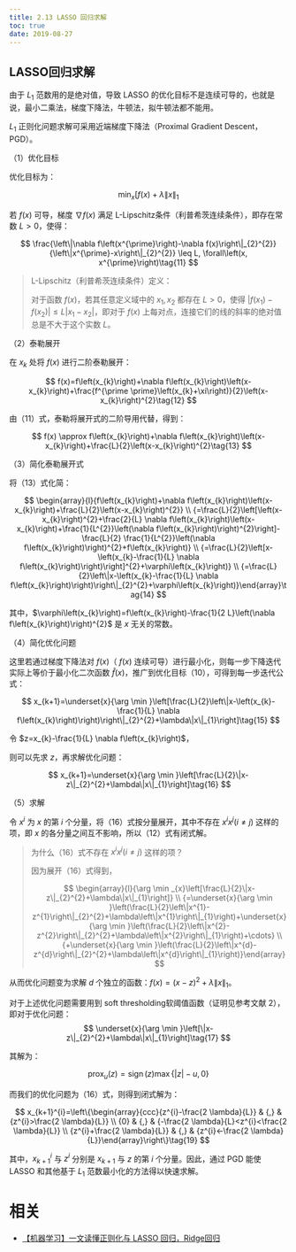 ```yaml
---
title: 2.13 LASSO 回归求解
toc: true
date: 2019-08-27
---
```



## LASSO回归求解

由于 $L_{1}$ 范数用的是绝对值，导致 LASSO 的优化目标不是连续可导的，也就是说，最小二乘法，梯度下降法，牛顿法，拟牛顿法都不能用。

$L_{1}$ 正则化问题求解可采用近端梯度下降法（Proximal Gradient Descent，PGD）。

（1）优化目标

优化目标为：

$$
\min _{x}\left[f(x)+\lambda\|x\|_{1}\right.
$$

若 $f(x)$ 可导，梯度 $\nabla f(x)$ 满足 L-Lipschitz条件（利普希茨连续条件），即存在常数 $L>0$，使得：

$$
\frac{\left\|\nabla f\left(x^{\prime}\right)-\nabla f(x)\right\|_{2}^{2}}{\left\|x^{\prime}-x\right\|_{2}^{2}} \leq L, \forall\left(x, x^{\prime}\right)\tag{11}
$$

> L-Lipschitz（利普希茨连续条件）定义：
>
> 对于函数 $f(x)$，若其任意定义域中的 $x_{1}, x_{2}$ 都存在 $L>0$，使得 $\left|f\left(x_{1}\right)-f\left(x_{2}\right)\right| \leq L\left|x_{1}-x_{2}\right|$，即对于 $f(x)$ 上每对点，连接它们的线的斜率的绝对值总是不大于这个实数 $L$。

（2）泰勒展开

在 $x_{k}$ 处将 $f(x)$ 进行二阶泰勒展开：

$$
f(x)=f\left(x_{k}\right)+\nabla f\left(x_{k}\right)\left(x-x_{k}\right)+\frac{f^{\prime \prime}\left(x_{k}+\xi\right)}{2}\left(x-x_{k}\right)^{2}\tag{12}
$$

由（11）式，泰勒将展开式的二阶导用代替，得到：

$$
f(x) \approx f\left(x_{k}\right)+\nabla f\left(x_{k}\right)\left(x-x_{k}\right)+\frac{L}{2}\left(x-x_{k}\right)^{2}\tag{13}
$$

（3）简化泰勒展开式

将（13）式化简：

$$
\begin{array}{l}{f\left(x_{k}\right)+\nabla f\left(x_{k}\right)\left(x-x_{k}\right)+\frac{L}{2}\left(x-x_{k}\right)^{2}} \\ {=\frac{L}{2}\left[\left(x-x_{k}\right)^{2}+\frac{2}{L} \nabla f\left(x_{k}\right)\left(x-x_{k}\right)+\frac{1}{L^{2}}\left(\nabla f\left(x_{k}\right)\right)^{2}\right]-\frac{L}{2} \frac{1}{L^{2}}\left(\nabla f\left(x_{k}\right)\right)^{2}+f\left(x_{k}\right)} \\ {=\frac{L}{2}\left[x-\left(x_{k}-\frac{1}{L} \nabla f\left(x_{k}\right)\right)\right]^{2}+\varphi\left(x_{k}\right)} \\ {=\frac{L}{2}\left\|x-\left(x_{k}-\frac{1}{L} \nabla f\left(x_{k}\right)\right)\right\|_{2}^{2}+\varphi\left(x_{k}\right)}\end{array}\tag{14}
$$

其中，$\varphi\left(x_{k}\right)=f\left(x_{k}\right)-\frac{1}{2 L}\left(\nabla f\left(x_{k}\right)\right)^{2}$ 是 $x$ 无关的常数。

（4）简化优化问题

这里若通过梯度下降法对 $f(x)$（ $f(x)$ 连续可导）进行最小化，则每一步下降迭代实际上等价于最小化二次函数 $\widehat{f}(x)$，推广到优化目标（10），可得到每一步迭代公式：

$$
x_{k+1}=\underset{x}{\arg \min }\left[\frac{L}{2}\left\|x-\left(x_{k}-\frac{1}{L} \nabla f\left(x_{k}\right)\right)\right\|_{2}^{2}+\lambda\|x\|_{1}\right]\tag{15}
$$

令 $z=x_{k}-\frac{1}{L} \nabla f\left(x_{k}\right)$，

则可以先求 $z$，再求解优化问题：

$$
x_{k+1}=\underset{x}{\arg \min }\left[\frac{L}{2}\|x-z\|_{2}^{2}+\lambda\|x\|_{1}\right]\tag{16}
$$

（5）求解

令 $x^{i}$ 为 $x$ 的第 $i$ 个分量，将（16）式按分量展开，其中不存在 $x^{i} x^{j}(i \neq j)$ 这样的项，即 $x$ 的各分量之间互不影响，所以（12）式有闭式解。

> 为什么（16）式不存在 $x^{i} x^{j}(i \neq j)$ 这样的项？
>
> 因为展开（16）式得到，
>
> $$
> \begin{array}{l}{\arg \min _{x}\left[\frac{L}{2}\|x-z\|_{2}^{2}+\lambda\|x\|_{1}\right]} \\ {=\underset{x}{\arg \min }\left(\frac{L}{2}\left\|x^{1}-z^{1}\right\|_{2}^{2}+\lambda\left\|x^{1}\right\|_{1}\right)+\underset{x}{\arg \min }\left(\frac{L}{2}\left\|x^{2}-z^{2}\right\|_{2}^{2}+\lambda\left\|x^{2}\right\|_{1}\right)+\cdots} \\ {+\underset{x}{\arg \min }\left(\frac{L}{2}\left\|x^{d}-z^{d}\right\|_{2}^{2}+\lambda\left\|x^{d}\right\|_{1}\right)}\end{array}
> $$

从而优化问题变为求解 $d$ 个独立的函数：$f(x)=(x-z)^{2}+\lambda\|x\|_{1}$。

对于上述优化问题需要用到 soft thresholding软阈值函数（证明见参考文献 2），即对于优化问题：
$$
\underset{x}{\arg \min }\left[\|x-z\|_{2}^{2}+\lambda\|x\|_{1}\right]\tag{17}
$$

其解为：

$$
\operatorname{prox}_{u}(z)=\operatorname{sign}(z) \max \{|z|-u, 0\}\tag{18}
$$

而我们的优化问题为（16）式，则得到闭式解为：

$$
x_{k+1}^{i}=\left\{\begin{array}{ccc}{z^{i}-\frac{2 \lambda}{L}} & {,} & {z^{i}>\frac{2 \lambda}{L}} \\ {0} & {,} & {-\frac{2 \lambda}{L}<z^{i}<\frac{2 \lambda}{L}} \\ {z^{i}+\frac{2 \lambda}{L}} & {,} & {z^{i}<-\frac{2 \lambda}{L}}\end{array}\right\}\tag{19}
$$

其中，$x_{k+1}^{i}$ 与 $z^{i}$ 分别是 $x_{k+1}$ 与 $z$ 的第 $i$ 个分量。因此，通过 PGD 能使 LASSO 和其他基于 $L_{1}$ 范数最小化的方法得以快速求解。








# 相关

- [【机器学习】一文读懂正则化与 LASSO 回归，Ridge回归](https://blog.csdn.net/pxhdky/article/details/82960659)
